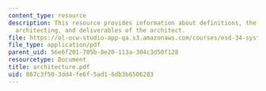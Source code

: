 ```yaml
---
content_type: resource
description: This resource provides information about definitions, the architect and
  architecting, and deliverables of the architect.
file: https://ol-ocw-studio-app-qa.s3.amazonaws.com/courses/esd-34-system-architecture-january-iap-2007/867c3f503dd4fe6f5ad16db3b6506283_architecture.pdf
file_type: application/pdf
parent_uid: 56e6f201-705b-8e20-113a-304c3d50f128
resourcetype: Document
title: architecture.pdf
uid: 867c3f50-3dd4-fe6f-5ad1-6db3b6506283
---
```

